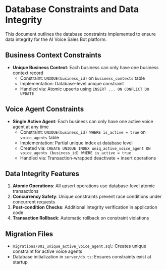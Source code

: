 # Database Constraints and Data Integrity

This document outlines the database constraints implemented to ensure data integrity for the AI Voice Sales Bot platform.

## Business Context Constraints

- **Unique Business Context**: Each business can only have one business context record
  - Constraint: `UNIQUE(business_id)` on `business_contexts` table
  - Implementation: Database-level unique constraint
  - Handled via: Atomic upserts using `INSERT ... ON CONFLICT DO UPDATE`

## Voice Agent Constraints

- **Single Active Agent**: Each business can only have one active voice agent at any time
  - Constraint: `UNIQUE(business_id) WHERE is_active = true` on `voice_agents` table
  - Implementation: Partial unique index at database level
  - Created via: `CREATE UNIQUE INDEX uniq_active_voice_agent ON voice_agents (business_id) WHERE is_active = true`
  - Handled via: Transaction-wrapped deactivate + insert operations

## Data Integrity Features

1. **Atomic Operations**: All upsert operations use database-level atomic transactions
2. **Concurrency Safety**: Unique constraints prevent race conditions under concurrent requests
3. **Post-condition Checks**: Additional integrity verification in application code
4. **Transaction Rollback**: Automatic rollback on constraint violations

## Migration Files

- `migrations/001_unique_active_voice_agent.sql`: Creates unique constraint for active voice agents
- Database initialization in `server/db.ts`: Ensures constraints exist at startup